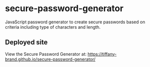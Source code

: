 # secure-password-generator
JavaScript password generator to create secure passwords based on criteria including type of characters and length.

## Deployed site

View the Secure Password Generator at: https://tiffany-brand.github.io/secure-password-generator/
